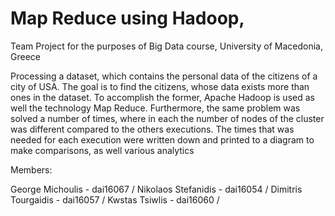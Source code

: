 # Map Reduce using Hadoop,

Team Project for the purposes of Big Data course,
University of Macedonia, Greece

Processing a dataset, which contains the personal data of the citizens of a city of USA. The goal is to find the citizens, whose data exists more than ones in the dataset. To accomplish the former, Apache Hadoop is used as well the technology Map Reduce. Furthermore, the same problem was solved a number of times, where in each the number of nodes of the cluster was different compared to the others executions. The times that was needed for each execution were written down and printed to a diagram to make comparisons, as well various analytics

Members:

George Michoulis - dai16067 / 
Nikolaos Stefanidis - dai16054 / 
Dimitris Tourgaidis - dai16057 / 
Kwstas Tsiwlis - dai16060 / 
